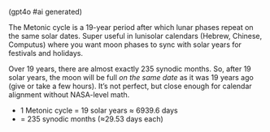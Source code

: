 (gpt4o #ai generated)

The Metonic cycle is a 19-year period after which lunar phases repeat on the same solar dates. Super useful in lunisolar calendars (Hebrew, Chinese, Computus) where you want moon phases to sync with solar years for festivals and holidays.

Over 19 years, there are almost exactly 235 synodic months. So, after 19 solar years, the moon will be full *on the same date* as it was 19 years ago (give or take a few hours). It’s not perfect, but close enough for calendar alignment without NASA-level math.

- 1 Metonic cycle = 19 solar years ≈ 6939.6 days
 - = 235 synodic months (≈29.53 days each)
